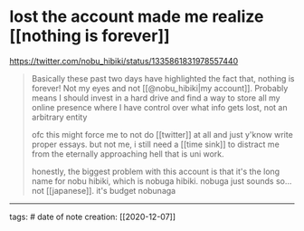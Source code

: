 # lost the account made me realize [[nothing is forever]]
https://twitter.com/nobu_hibiki/status/1335861831978557440
> Basically these past two days have highlighted the fact that, nothing is forever! Not my eyes and not [[@nobu_hibiki|my account]]. Probably means I should invest in a hard drive and find a way to store all my online presence where I have control over what info gets lost, not an arbitrary entity
> 
> ofc this might force me to not do [[twitter]] at all and just y'know write proper essays. but not me, i still need a [[time sink]] to distract me from the eternally approaching hell that is uni work.
> 
> honestly, the biggest problem with this account is that it's the long name for nobu hibiki, which is nobuga hibiki. nobuga just sounds so... not [[japanese]]. it's budget nobunaga

___
tags: #
date of note creation: [[2020-12-07]]

